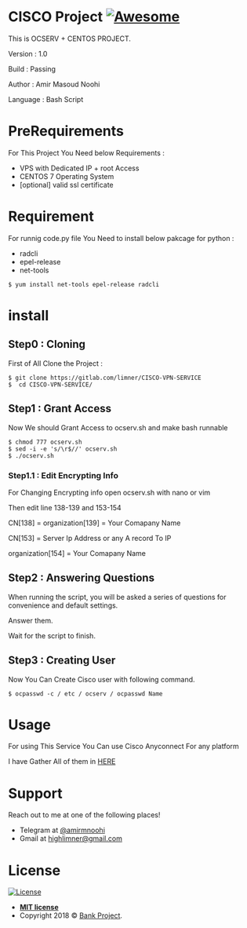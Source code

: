 # **CISCO Project** [![Awesome](https://cdn.rawgit.com/sindresorhus/awesome/d7305f38d29fed78fa85652e3a63e154dd8e8829/media/badge.svg)](https://gitlab.com/limner/bank-tornadowebserver)



This is OCSERV + CENTOS PROJECT.

Version : 1.0

Build : Passing

Author : Amir Masoud Noohi

Language : Bash Script




# **PreRequirements**

For This Project You Need below Requirements :
- VPS with Dedicated IP + root Access
- CENTOS 7 Operating System
- [optional] valid ssl certificate

# **Requirement**

For runnig code.py file You Need to install below pakcage for python  :

- radcli 
- epel-release
- net-tools


```shell
$ yum install net-tools epel-release radcli
```

# **install**
## Step0 : Cloning

First of All Clone the Project : 

```shell
$ git clone https://gitlab.com/limner/CISCO-VPN-SERVICE
$  cd CISCO-VPN-SERVICE/
```

## Step1 : Grant Access

Now We should Grant Access to ocserv.sh and make bash runnable

```shell
$ chmod 777 ocserv.sh
$ sed -i -e 's/\r$//' ocserv.sh
$ ./ocserv.sh
```

### Step1.1 : Edit Encrypting Info

For Changing Encrypting info open ocserv.sh with nano or vim 

Then edit line 138-139 and 153-154

CN[138] = organization[139] = Your Comapany Name

CN[153] = Server Ip Address or any A record To IP

organization[154] = Your Comapany Name


## Step2 : Answering Questions

When running the script, you will be asked a series of questions for convenience and default settings.

Answer them.

Wait for the script to finish.

## Step3 : Creating User


Now You Can Create Cisco user with following command.

```shell
$ ocpasswd -c / etc / ocserv / ocpasswd Name
```
# **Usage**
For using This Service You Can use Cisco Anyconnect For any platform

I have Gather All of them in <a href="https://dl.softserver.org/cisco" target="_blank">HERE</a>

# **Support**

Reach out to me at one of the following places!

- Telegram at <a href="https://t.me/amirmnoohi" target="_blank">@amirmnoohi</a>
- Gmail at <a href="mailto:highlimner@gmail.com" target="_blank">highlimner@gmail.com</a>

# **License**

[![License](https://img.shields.io/:license-mit-blue.svg?style=flat-square)](http://badges.mit-license.org)

- **[MIT license](http://opensource.org/licenses/mit-license.php)**
- Copyright 2018 © <a href="https://gitlab.com/limner/bank-tornadowebserver" target="_blank">Bank Project</a>.
